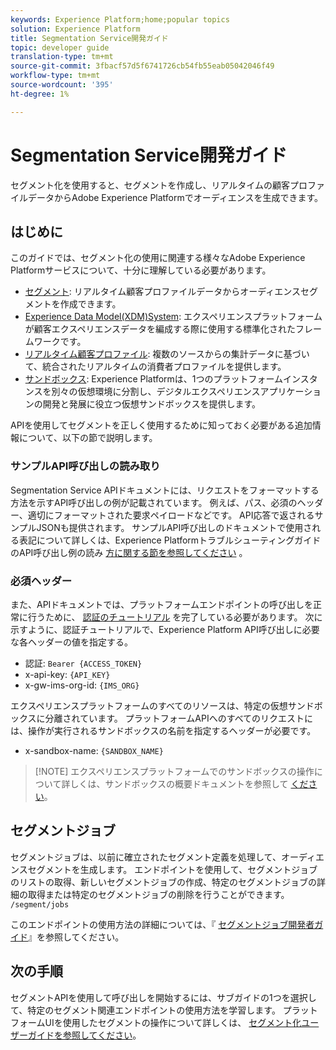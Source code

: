 ```yaml
---
keywords: Experience Platform;home;popular topics
solution: Experience Platform
title: Segmentation Service開発ガイド
topic: developer guide
translation-type: tm+mt
source-git-commit: 3fbacf57d5f6741726cb54fb55eab05042046f49
workflow-type: tm+mt
source-wordcount: '395'
ht-degree: 1%

---
```



# Segmentation Service開発ガイド

セグメント化を使用すると、セグメントを作成し、リアルタイムの顧客プロファイルデータからAdobe Experience Platformでオーディエンスを生成できます。

## はじめに

このガイドでは、セグメント化の使用に関連する様々なAdobe Experience Platformサービスについて、十分に理解している必要があります。

- [セグメント](../home.md): リアルタイム顧客プロファイルデータからオーディエンスセグメントを作成できます。
- [Experience Data Model(XDM)System](../../xdm/home.md): エクスペリエンスプラットフォームが顧客エクスペリエンスデータを編成する際に使用する標準化されたフレームワークです。
- [リアルタイム顧客プロファイル](../../profile/home.md): 複数のソースからの集計データに基づいて、統合されたリアルタイムの消費者プロファイルを提供します。
- [サンドボックス](../../sandboxes/home.md): Experience Platformは、1つのプラットフォームインスタンスを別々の仮想環境に分割し、デジタルエクスペリエンスアプリケーションの開発と発展に役立つ仮想サンドボックスを提供します。

APIを使用してセグメントを正しく使用するために知っておく必要がある追加情報について、以下の節で説明します。

### サンプルAPI呼び出しの読み取り

Segmentation Service APIドキュメントには、リクエストをフォーマットする方法を示すAPI呼び出しの例が記載されています。 例えば、パス、必須のヘッダー、適切にフォーマットされた要求ペイロードなどです。 API応答で返されるサンプルJSONも提供されます。 サンプルAPI呼び出しのドキュメントで使用される表記について詳しくは、Experience PlatformトラブルシューティングガイドのAPI呼び出し例の読み [方に関する節を参照してください](../../landing/troubleshooting.md#how-do-i-format-an-api-request) 。

### 必須ヘッダー

また、APIドキュメントでは、プラットフォームエンドポイントの呼び出しを正常に行うために、 [認証のチュートリアル](../../tutorials/authentication.md) を完了している必要があります。 次に示すように、認証チュートリアルで、Experience Platform API呼び出しに必要な各ヘッダーの値を指定する。

- 認証: `Bearer {ACCESS_TOKEN}`
- x-api-key: `{API_KEY}`
- x-gw-ims-org-id: `{IMS_ORG}`

エクスペリエンスプラットフォームのすべてのリソースは、特定の仮想サンドボックスに分離されています。 プラットフォームAPIへのすべてのリクエストには、操作が実行されるサンドボックスの名前を指定するヘッダーが必要です。

- x-sandbox-name: `{SANDBOX_NAME}`

>[!NOTE] エクスペリエンスプラットフォームでのサンドボックスの操作について詳しくは、サンドボックスの概要ドキュメントを参照して [ください](../../sandboxes/home.md)。

<!-- ## Estimates

Estimates provides statistical information for a segment definition, such as projected audience size and confidence interval. You can use the `/estimate` endpoint to view an estimate of a segment definition. 

For more information on using this endpoint, please read the [estimates developer guide](./estimates.md). 

## Export jobs

Export jobs are asynchronous processes that are used to persist audience segment members to datasets. You can use the `/export/jobs` endpoint to retrieve all export jobs, create a new export job, retrieve details of a specific export job, or cancel a specific export job.

For more information on using this endpoint, please read the [export jobs developer guide](./export-jobs.md).

## Previews

Previews provide a paginated list of qualifying profiles for a segment definition, allowing you to compare the results against what you expect. You can use the `/preview` endpoint to create a new preview job, look up results of a specific preview job, or delete a specific preview job.

For more information on using this endpoint, please read the [previews developer guide](./previews.md).

## PQL conversions

Profile Query Language (PQL) conversions allows you to convert your formatting between `pql/text` and `pql/json`. You can do this by using the `/segment/conversion` endpoint.

For more information on using this endpoint, please read the [PQL conversions developer guide](./pql-conversions.md).

## Schedules

Schedules are a tool that can be used to automatically run export jobs once a day. You can use the `/config/schedules` endpoint to retrieve a list of schedules, create a new schedule, retrieve details of a specific schedule, update a specific schedule, or delete a specific schedule. 

For more information on using this endpoint, please read the [schedules developer guide](./schedules.md).

## Segment definitions

Segment definitions define which profiles will be part of which audience segments. You can use the `/segment/definitions` endpoint to retrieve a list of segment definitions, create a new segment definition, retrieve details of a specific segment definition, delete a specific segment definition, or overwrite details of a specific segment definition.

For more information on using this endpoint, please read the [segment definitions developer guide](./segment-definitions.md). -->

## セグメントジョブ

セグメントジョブは、以前に確立されたセグメント定義を処理して、オーディエンスセグメントを生成します。 エンドポイントを使用して、セグメントジョブのリストの取得、新しいセグメントジョブの作成、特定のセグメントジョブの詳細の取得または特定のセグメントジョブの削除を行うことができます。 `/segment/jobs`

このエンドポイントの使用方法の詳細については、『 [セグメントジョブ開発者ガイド](./segment-jobs.md)』を参照してください。

## 次の手順

セグメントAPIを使用して呼び出しを開始するには、サブガイドの1つを選択して、特定のセグメント関連エンドポイントの使用方法を学習します。 プラットフォームUIを使用したセグメントの操作について詳しくは、 [セグメント化ユーザーガイドを参照してください](../ui/overview.md)。